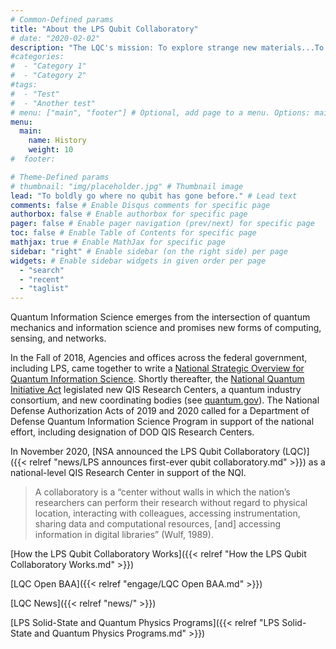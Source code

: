 ```yaml
---
# Common-Defined params
title: "About the LPS Qubit Collaboratory"
# date: "2020-02-02"
description: "The LQC's mission: To explore strange new materials...To seek out new designs; new control approaches...To boldly go where no qubit has gone before."
#categories:
#  - "Category 1"
#  - "Category 2"
#tags:
#  - "Test"
#  - "Another test"
# menu: ["main", "footer"] # Optional, add page to a menu. Options: main, side, footer
menu:
  main:
    name: History
    weight: 10
#  footer:

# Theme-Defined params
# thumbnail: "img/placeholder.jpg" # Thumbnail image
lead: "To boldly go where no qubit has gone before." # Lead text
comments: false # Enable Disqus comments for specific page
authorbox: false # Enable authorbox for specific page
pager: false # Enable pager navigation (prev/next) for specific page
toc: false # Enable Table of Contents for specific page
mathjax: true # Enable MathJax for specific page
sidebar: "right" # Enable sidebar (on the right side) per page
widgets: # Enable sidebar widgets in given order per page
  - "search"
  - "recent"
  - "taglist"
---
```


Quantum Information Science emerges from the intersection of quantum mechanics and information science and promises new forms of computing, sensing, and networks.

In the Fall of 2018, Agencies and offices across the federal government, including LPS, came together to write a [National Strategic Overview for Quantum Information Science](https://www.whitehouse.gov/wp-content/uploads/2018/09/National-Strategic-Overview-for-Quantum-Information-Science.pdf). Shortly thereafter, the [National Quantum Initiative Act](https://www.congress.gov/bill/115th-congress/house-bill/6227) legislated new QIS Research Centers, a quantum industry consortium, and new coordinating bodies (see [quantum.gov](https://quantum.gov/)). The National Defense Authorization Acts of 2019 and 2020 called for a Department of Defense Quantum Information Science Program in support of the national effort, including designation of DOD QIS Research Centers.

In November 2020, [NSA announced the LPS Qubit Collaboratory (LQC)]({{< relref "news/LPS announces first-ever qubit collaboratory.md"  >}}) as a national-level QIS Research Center in support of the NQI.  

> A collaboratory is a “center without walls in which the nation’s researchers can perform their research without regard to physical location, interacting with colleagues, accessing instrumentation, sharing data and computational resources, [and] accessing information in digital libraries” (Wulf, 1989).

[How the LPS Qubit Collaboratory Works]({{< relref "How the LPS Qubit Collaboratory Works.md" >}})

[LQC Open BAA]({{< relref "engage/LQC Open BAA.md" >}})

[LQC News]({{< relref "news/" >}})

[LPS Solid-State and Quantum Physics Programs]({{< relref "LPS Solid-State and Quantum Physics Programs.md" >}})